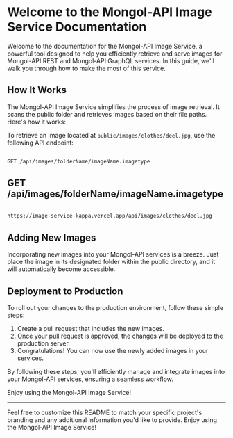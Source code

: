 # Welcome to the Mongol-API Image Service Documentation

Welcome to the documentation for the Mongol-API Image Service, a powerful tool designed to help you efficiently retrieve and serve images for Mongol-API REST and Mongol-API GraphQL services. In this guide, we'll walk you through how to make the most of this service.

## How It Works

The Mongol-API Image Service simplifies the process of image retrieval. It scans the public folder and retrieves images based on their file paths. Here's how it works:

To retrieve an image located at `public/images/clothes/deel.jpg`, use the following API endpoint:

```bash

GET /api/images/folderName/imageName.imagetype

```

## GET /api/images/folderName/imageName.imagetype

```bash

https://image-service-kappa.vercel.app/api/images/clothes/deel.jpg

```

## Adding New Images

Incorporating new images into your Mongol-API services is a breeze. Just place the image in its designated folder within the public directory, and it will automatically become accessible.

## Deployment to Production

To roll out your changes to the production environment, follow these simple steps:

1. Create a pull request that includes the new images.
2. Once your pull request is approved, the changes will be deployed to the production server.
3. Congratulations! You can now use the newly added images in your services.

By following these steps, you'll efficiently manage and integrate images into your Mongol-API services, ensuring a seamless workflow.

Enjoy using the Mongol-API Image Service!

---

Feel free to customize this README to match your specific project's branding and any additional information you'd like to provide. Enjoy using the Mongol-API Image Service!
